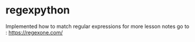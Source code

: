 # regexpython
Implemented how to match regular expressions
for more lesson notes go to : https://regexone.com/
